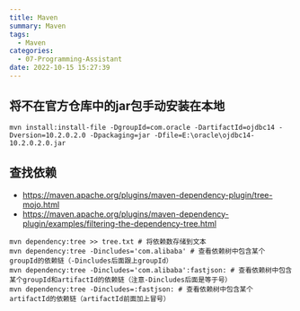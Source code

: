 ```yaml
---
title: Maven
summary: Maven
tags:
  - Maven
categories:
  - 07-Programming-Assistant
date: 2022-10-15 15:27:39
---
```


## 将不在官方仓库中的jar包手动安装在本地

```shell
mvn install:install-file -DgroupId=com.oracle -DartifactId=ojdbc14 -Dversion=10.2.0.2.0 -Dpackaging=jar -Dfile=E:\oracle\ojdbc14-10.2.0.2.0.jar
```

## 查找依赖

+ https://maven.apache.org/plugins/maven-dependency-plugin/tree-mojo.html
+ https://maven.apache.org/plugins/maven-dependency-plugin/examples/filtering-the-dependency-tree.html

```shell
mvn dependency:tree >> tree.txt # 将依赖数存储到文本
mvn dependency:tree -Dincludes='com.alibaba' # 查看依赖树中包含某个groupId的依赖链（-Dincludes后面跟上groupId）
mvn dependency:tree -Dincludes='com.alibaba':fastjson: # 查看依赖树中包含某个groupId和artifactId的依赖链（注意-Dincludes后面是等于号）
mvn dependency:tree -Dincludes=:fastjson: # 查看依赖树中包含某个artifactId的依赖链（artifactId前面加上冒号）
```

